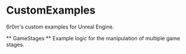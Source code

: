 # CustomExamples
 6r0m's custom examples for Unreal Engine.

** GameStages **
Example logic for the manipulation of multiple game stages.